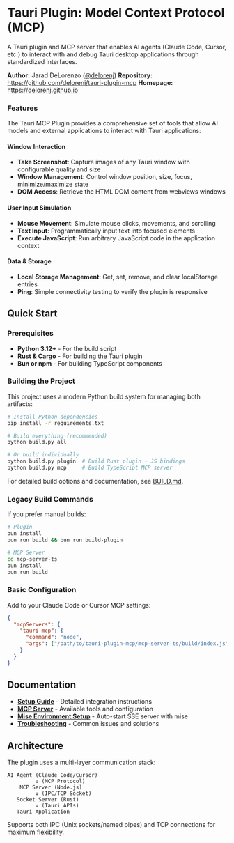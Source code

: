 # Tauri Plugin: Model Context Protocol (MCP)

A Tauri plugin and MCP server that enables AI agents (Claude Code, Cursor, etc.) to interact with and debug Tauri desktop applications through standardized interfaces.

**Author:** Jarad DeLorenzo ([@delorenj](https://github.com/delorenj))
**Repository:** https://github.com/delorenj/tauri-plugin-mcp
**Homepage:** https://delorenj.github.io

### Features

The Tauri MCP Plugin provides a comprehensive set of tools that allow AI models and external applications to interact with Tauri applications:

#### Window Interaction
- **Take Screenshot**: Capture images of any Tauri window with configurable quality and size
- **Window Management**: Control window position, size, focus, minimize/maximize state
- **DOM Access**: Retrieve the HTML DOM content from webviews windows

#### User Input Simulation
- **Mouse Movement**: Simulate mouse clicks, movements, and scrolling
- **Text Input**: Programmatically input text into focused elements
- **Execute JavaScript**: Run arbitrary JavaScript code in the application context

#### Data & Storage
- **Local Storage Management**: Get, set, remove, and clear localStorage entries
- **Ping**: Simple connectivity testing to verify the plugin is responsive

## Quick Start

### Prerequisites

- **Python 3.12+** - For the build script
- **Rust & Cargo** - For building the Tauri plugin
- **Bun or npm** - For building TypeScript components

### Building the Project

This project uses a modern Python build system for managing both artifacts:

```bash
# Install Python dependencies
pip install -r requirements.txt

# Build everything (recommended)
python build.py all

# Or build individually
python build.py plugin  # Build Rust plugin + JS bindings
python build.py mcp     # Build TypeScript MCP server
```

For detailed build options and documentation, see [BUILD.md](./BUILD.md).

### Legacy Build Commands

If you prefer manual builds:

```bash
# Plugin
bun install
bun run build && bun run build-plugin

# MCP Server
cd mcp-server-ts
bun install
bun run build
```

### Basic Configuration

Add to your Claude Code or Cursor MCP settings:

```json
{
  "mcpServers": {
    "tauri-mcp": {
      "command": "node",
      "args": ["/path/to/tauri-plugin-mcp/mcp-server-ts/build/index.js"]
    }
  }
}
```

## Documentation

- **[Setup Guide](./docs/SETUP.md)** - Detailed integration instructions
- **[MCP Server](./docs/MCP_SERVER.md)** - Available tools and configuration
- **[Mise Environment Setup](./docs/MISE_SETUP.md)** - Auto-start SSE server with mise
- **[Troubleshooting](./docs/TROUBLESHOOTING.md)** - Common issues and solutions

## Architecture

The plugin uses a multi-layer communication stack:

```
AI Agent (Claude Code/Cursor)
         ↓ (MCP Protocol)
    MCP Server (Node.js)
         ↓ (IPC/TCP Socket)
   Socket Server (Rust)
         ↓ (Tauri APIs)
   Tauri Application
```

Supports both IPC (Unix sockets/named pipes) and TCP connections for maximum flexibility.